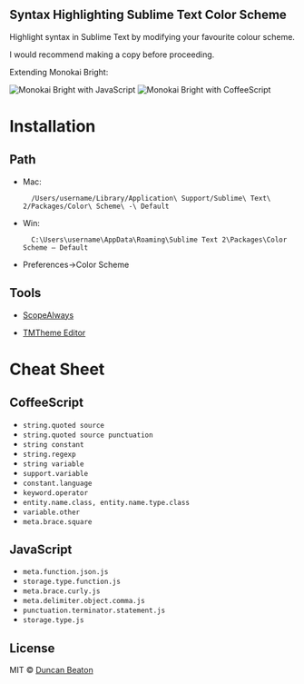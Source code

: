 Syntax Highlighting Sublime Text Color Scheme
--------------------------------------

Highlight syntax in Sublime Text by modifying your favourite colour scheme.

I would recommend making a copy before proceeding.

Extending Monokai Bright:

![Monokai Bright with JavaScript](http://i.imgur.com/bd4iwyC.png)
![Monokai Bright with CoffeeScript](http://i.imgur.com/VO6TS8J.png)

# Installation

## Path

* Mac:

        /Users/username/Library/Application\ Support/Sublime\ Text\ 2/Packages/Color\ Scheme\ -\ Default

* Win:

        C:\Users\username\AppData\Roaming\Sublime Text 2\Packages\Color Scheme – Default

* Preferences->Color Scheme

## Tools

* [ScopeAlways](https://github.com/yaworsw/Sublime-ScopeAlways)

* [TMTheme Editor](http://tmtheme-editor.herokuapp.com/)

# Cheat Sheet

## CoffeeScript

* `string.quoted source`
* `string.quoted source punctuation`
* `string constant`
* `string.regexp`
* `string variable`
* `support.variable`
* `constant.language`
* `keyword.operator`
* `entity.name.class, entity.name.type.class`
* `variable.other`
* `meta.brace.square`

## JavaScript

* `meta.function.json.js`
* `storage.type.function.js`
* `meta.brace.curly.js`
* `meta.delimiter.object.comma.js`
* `punctuation.terminator.statement.js`
* `storage.type.js`


## License

MIT © [Duncan Beaton](http://dunckr.com)
